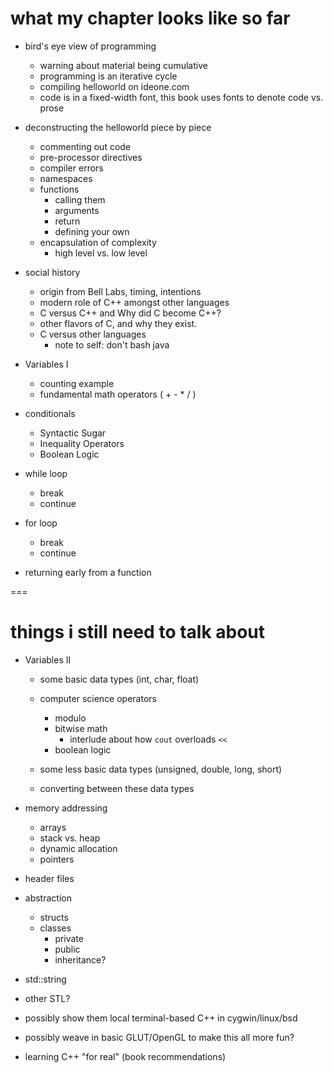 # what my chapter looks like so far

+ bird's eye view of programming
	+ warning about material being cumulative
	+ programming is an iterative cycle
	+ compiling helloworld on ideone.com
	+ code is in a fixed-width font, this book uses fonts to denote code vs. prose
+ deconstructing the helloworld piece by piece
	+ commenting out code
	+ pre-processor directives
	+ compiler errors
	+ namespaces
	+ functions
		+ calling them
		+ arguments
		+ return
		+ defining your own
	+ encapsulation of complexity
		+ high level vs. low level

+ social history
	+ origin from Bell Labs, timing, intentions
	+ modern role of C++ amongst other languages
	+ C versus C++ and Why did C become C++?
	+ other flavors of C, and why they exist.
	+ C versus other languages
		+ note to self: don't bash java
+ Variables I
	+ counting example
	+ fundamental math operators ( + - * / )

+ conditionals
	+ Syntactic Sugar
	+ Inequality Operators
	+ Boolean Logic

+ while loop
	+ break
	+ continue
+ for loop
	+ break
	+ continue

+ returning early from a function

	
===
	
# things i still need to talk about





    
+ Variables II
	+ some basic data types (int, char, float)
	
	+ computer science operators
		+  modulo
		+ bitwise math
			+ interlude about how `cout` overloads `<<`
		+ boolean logic
	+ some less basic data types (unsigned, double, long, short)
	+ converting between these data types
	

+ memory addressing
	+ arrays
	+ stack vs. heap
	+ dynamic allocation
	+ pointers
+ header files
+ abstraction
	+ structs
	+ classes
		+ private
		+ public
		+ inheritance?
+ std::string
+ other STL?
+ possibly show them local terminal-based C++ in cygwin/linux/bsd
+ possibly weave in basic GLUT/OpenGL to make this all more fun?

+ learning C++ "for real" (book recommendations)

